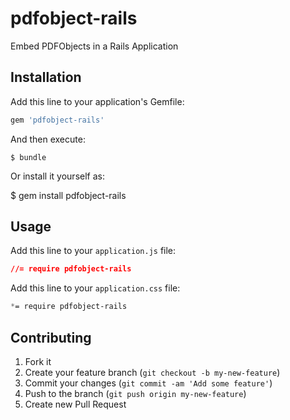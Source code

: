 # pdfobject-rails

Embed PDFObjects in a Rails Application

## Installation

Add this line to your application's Gemfile:

```ruby
gem 'pdfobject-rails'
```

And then execute:

    $ bundle

Or install it yourself as:

$ gem install pdfobject-rails

## Usage

Add this line to your `application.js` file:
```css
//= require pdfobject-rails
```

Add this line to your `application.css` file:
```css
*= require pdfobject-rails
```

## Contributing

1. Fork it
2. Create your feature branch (`git checkout -b my-new-feature`)
3. Commit your changes (`git commit -am 'Add some feature'`)
4. Push to the branch (`git push origin my-new-feature`)
5. Create new Pull Request
